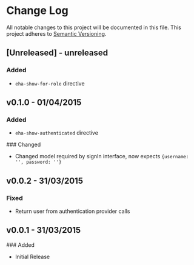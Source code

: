 # Change Log
All notable changes to this project will be documented in this file.
This project adheres to [Semantic Versioning](http://semver.org/).

## [Unreleased] - unreleased

### Added
- `eha-show-for-role` directive

## v0.1.0 - 01/04/2015

### Added
- `eha-show-authenticated` directive

### Changed
- Changed model required by signIn interface, now expects `{username: '', password: ''}`

## v0.0.2 - 31/03/2015

### Fixed
- Return user from authentication provider calls

## v0.0.1 - 31/03/2015

### Added
- Initial Release
